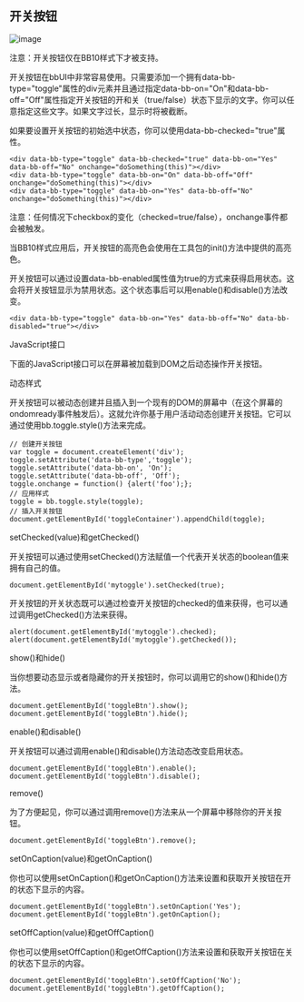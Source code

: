 开关按钮
-

![image](https://github.com/blackberry/bbUI.js/wiki/images/screenshots/toggleButtons.png)

注意：开关按钮仅在BB10样式下才被支持。

开关按钮在bbUI中非常容易使用。只需要添加一个拥有data-bb-type="toggle"属性的div元素并且通过指定data-bb-on="On"和data-bb-off="Off"属性指定开关按钮的开和关（true/false）状态下显示的文字。你可以任意指定这些文字。如果文字过长，显示时将被截断。

如果要设置开关按钮的初始选中状态，你可以使用data-bb-checked="true"属性。

    <div data-bb-type="toggle" data-bb-checked="true" data-bb-on="Yes" data-bb-off="No" onchange="doSomething(this)"></div>
    <div data-bb-type="toggle" data-bb-on="On" data-bb-off="Off" onchange="doSomething(this)"></div>
    <div data-bb-type="toggle" data-bb-on="Yes" data-bb-off="No" onchange="doSomething(this)"></div>

注意：任何情况下checkbox的变化（checked=true/false），onchange事件都会被触发。

当BB10样式应用后，开关按钮的高亮色会使用在工具包的init()方法中提供的高亮色。

开关按钮可以通过设置data-bb-enabled属性值为true的方式来获得启用状态。这会将开关按钮显示为禁用状态。这个状态事后可以用enable()和disable()方法改变。

    <div data-bb-type="toggle" data-bb-on="Yes" data-bb-off="No" data-bb-disabled="true"></div>

JavaScript接口

下面的JavaScript接口可以在屏幕被加载到DOM之后动态操作开关按钮。

动态样式

开关按钮可以被动态创建并且插入到一个现有的DOM的屏幕中（在这个屏幕的ondomready事件触发后）。这就允许你基于用户活动动态创建开关按钮。它可以通过使用bb.toggle.style()方法来完成。

    // 创建开关按钮
    var toggle = document.createElement('div');
    toggle.setAttribute('data-bb-type','toggle');
    toggle.setAttribute('data-bb-on', 'On');
    toggle.setAttribute('data-bb-off', 'Off');
    toggle.onchange = function() {alert('foo');};
    // 应用样式
    toggle = bb.toggle.style(toggle);
    // 插入开关按钮
    document.getElementById('toggleContainer').appendChild(toggle);

setChecked(value)和getChecked()

开关按钮可以通过使用setChecked()方法赋值一个代表开关状态的boolean值来拥有自己的值。

    document.getElementById('mytoggle').setChecked(true);

开关按钮的开关状态既可以通过检查开关按钮的checked的值来获得，也可以通过调用getChecked()方法来获得。

    alert(document.getElementById('mytoggle').checked);
    alert(document.getElementById('mytoggle').getChecked());


show()和hide()

当你想要动态显示或者隐藏你的开关按钮时，你可以调用它的show()和hide()方法。

    document.getElementById('toggleBtn').show();
    document.getElementById('toggleBtn').hide();

enable()和disable()

开关按钮可以通过调用enable()和disable()方法动态改变启用状态。

    document.getElementById('toggleBtn').enable();
    document.getElementById('toggleBtn').disable();

remove()

为了方便起见，你可以通过调用remove()方法来从一个屏幕中移除你的开关按钮。

    document.getElementById('toggleBtn').remove();

setOnCaption(value)和getOnCaption()

你也可以使用setOnCaption()和getOnCaption()方法来设置和获取开关按钮在开的状态下显示的内容。

    document.getElementById('toggleBtn').setOnCaption('Yes');
    document.getElementById('toggleBtn').getOnCaption();

setOffCaption(value)和getOffCaption()

你也可以使用setOffCaption()和getOffCaption()方法来设置和获取开关按钮在关的状态下显示的内容。

    document.getElementById('toggleBtn').setOffCaption('No');
    document.getElementById('toggleBtn').getOffCaption();
